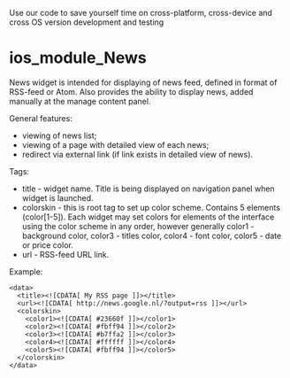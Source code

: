 Use our code to save yourself time on cross-platform, cross-device and cross OS version development and testing
# ios_module_News
News widget is intended for displaying of news feed, defined in format of RSS-feed or Atom. Also provides the ability to display news, added manually at the manage content panel.

General features:

- viewing of news list;
- viewing of a page with detailed view of each news;
- redirect via external link (if link exists in detailed view of news).

Tags:

- title - widget name. Title is being displayed on navigation panel when widget is launched.
- colorskin - this is root tag to set up color scheme. Contains 5 elements (color[1-5]). Each widget may set colors for elements of the interface using the color scheme in any order, however generally color1 - background color, color3 - titles color, color4 - font color, color5 - date or price color.
- url - RSS-feed URL link.

Example:


    <data>
      <title><![CDATA[ My RSS page ]]></title>
      <url><![CDATA[ http://news.google.nl/?output=rss ]]></url>
      <colorskin>
        <color1><![CDATA[ #23660f ]]></color1>
        <color2><![CDATA[ #fbff94 ]]></color2>
        <color3><![CDATA[ #b7ffa2 ]]></color3>
        <color4><![CDATA[ #ffffff ]]></color4>
        <color5><![CDATA[ #fbff94 ]]></color5>
      </colorskin>
    </data>
